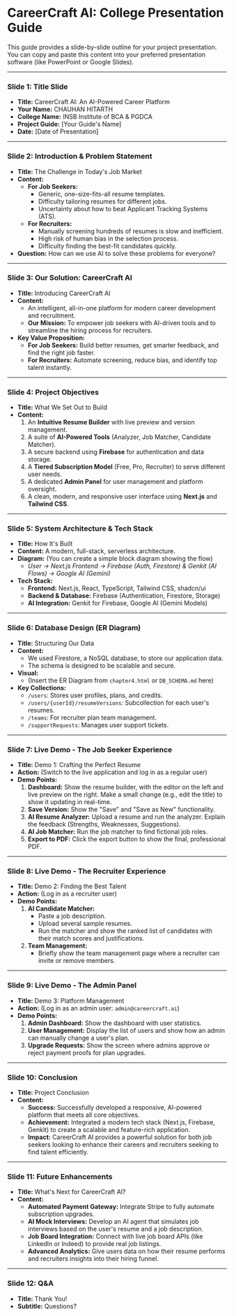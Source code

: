 # CareerCraft AI: College Presentation Guide

This guide provides a slide-by-slide outline for your project presentation. You can copy and paste this content into your preferred presentation software (like PowerPoint or Google Slides).

---

### **Slide 1: Title Slide**

-   **Title:** CareerCraft AI: An AI-Powered Career Platform
-   **Your Name:** CHAUHAN HITARTH
-   **College Name:** INSB Institute of BCA & PGDCA
-   **Project Guide:** [Your Guide's Name]
-   **Date:** [Date of Presentation]

---

### **Slide 2: Introduction & Problem Statement**

-   **Title:** The Challenge in Today's Job Market
-   **Content:**
    -   **For Job Seekers:**
        -   Generic, one-size-fits-all resume templates.
        -   Difficulty tailoring resumes for different jobs.
        -   Uncertainty about how to beat Applicant Tracking Systems (ATS).
    -   **For Recruiters:**
        -   Manually screening hundreds of resumes is slow and inefficient.
        -   High risk of human bias in the selection process.
        -   Difficulty finding the best-fit candidates quickly.
-   **Question:** How can we use AI to solve these problems for everyone?

---

### **Slide 3: Our Solution: CareerCraft AI**

-   **Title:** Introducing CareerCraft AI
-   **Content:**
    -   An intelligent, all-in-one platform for modern career development and recruitment.
    -   **Our Mission:** To empower job seekers with AI-driven tools and to streamline the hiring process for recruiters.
-   **Key Value Proposition:**
    -   **For Job Seekers:** Build better resumes, get smarter feedback, and find the right job faster.
    -   **For Recruiters:** Automate screening, reduce bias, and identify top talent instantly.

---

### **Slide 4: Project Objectives**

-   **Title:** What We Set Out to Build
-   **Content:**
    1.  An **Intuitive Resume Builder** with live preview and version management.
    2.  A suite of **AI-Powered Tools** (Analyzer, Job Matcher, Candidate Matcher).
    3.  A secure backend using **Firebase** for authentication and data storage.
    4.  A **Tiered Subscription Model** (Free, Pro, Recruiter) to serve different user needs.
    5.  A dedicated **Admin Panel** for user management and platform oversight.
    6.  A clean, modern, and responsive user interface using **Next.js** and **Tailwind CSS**.

---

### **Slide 5: System Architecture & Tech Stack**

-   **Title:** How It's Built
-   **Content:** A modern, full-stack, serverless architecture.
-   **Diagram:** (You can create a simple block diagram showing the flow)
    -   *User -> Next.js Frontend -> Firebase (Auth, Firestore) & Genkit (AI Flows) -> Google AI (Gemini)*
-   **Tech Stack:**
    -   **Frontend:** Next.js, React, TypeScript, Tailwind CSS, shadcn/ui
    -   **Backend & Database:** Firebase (Authentication, Firestore, Storage)
    -   **AI Integration:** Genkit for Firebase, Google AI (Gemini Models)

---

### **Slide 6: Database Design (ER Diagram)**

-   **Title:** Structuring Our Data
-   **Content:**
    -   We used Firestore, a NoSQL database, to store our application data.
    -   The schema is designed to be scalable and secure.
-   **Visual:**
    -   (Insert the ER Diagram from `chapter4.html` or `DB_SCHEMA.md` here)
-   **Key Collections:**
    -   `/users`: Stores user profiles, plans, and credits.
    -   `/users/{userId}/resumeVersions`: Subcollection for each user's resumes.
    -   `/teams`: For recruiter plan team management.
    -   `/supportRequests`: Manages user support tickets.

---

### **Slide 7: Live Demo - The Job Seeker Experience**

-   **Title:** Demo 1: Crafting the Perfect Resume
-   **Action:** (Switch to the live application and log in as a regular user)
-   **Demo Points:**
    1.  **Dashboard:** Show the resume builder, with the editor on the left and live preview on the right. Make a small change (e.g., edit the title) to show it updating in real-time.
    2.  **Save Version:** Show the "Save" and "Save as New" functionality.
    3.  **AI Resume Analyzer:** Upload a resume and run the analyzer. Explain the feedback (Strengths, Weaknesses, Suggestions).
    4.  **AI Job Matcher:** Run the job matcher to find fictional job roles.
    5.  **Export to PDF:** Click the export button to show the final, professional PDF.

---

### **Slide 8: Live Demo - The Recruiter Experience**

-   **Title:** Demo 2: Finding the Best Talent
-   **Action:** (Log in as a recruiter user)
-   **Demo Points:**
    1.  **AI Candidate Matcher:**
        -   Paste a job description.
        -   Upload several sample resumes.
        -   Run the matcher and show the ranked list of candidates with their match scores and justifications.
    2.  **Team Management:**
        -   Briefly show the team management page where a recruiter can invite or remove members.

---

### **Slide 9: Live Demo - The Admin Panel**

-   **Title:** Demo 3: Platform Management
-   **Action:** (Log in as an admin user: `admin@careercraft.ai`)
-   **Demo Points:**
    1.  **Admin Dashboard:** Show the dashboard with user statistics.
    2.  **User Management:** Display the list of users and show how an admin can manually change a user's plan.
    3.  **Upgrade Requests:** Show the screen where admins approve or reject payment proofs for plan upgrades.

---

### **Slide 10: Conclusion**

-   **Title:** Project Conclusion
-   **Content:**
    -   **Success:** Successfully developed a responsive, AI-powered platform that meets all core objectives.
    -   **Achievement:** Integrated a modern tech stack (Next.js, Firebase, Genkit) to create a scalable and feature-rich application.
    -   **Impact:** CareerCraft AI provides a powerful solution for both job seekers looking to enhance their careers and recruiters seeking to find talent efficiently.

---

### **Slide 11: Future Enhancements**

-   **Title:** What's Next for CareerCraft AI?
-   **Content:**
    -   **Automated Payment Gateway:** Integrate Stripe to fully automate subscription upgrades.
    -   **AI Mock Interviews:** Develop an AI agent that simulates job interviews based on the user's resume and a job description.
    -   **Job Board Integration:** Connect with live job board APIs (like LinkedIn or Indeed) to provide real job listings.
    -   **Advanced Analytics:** Give users data on how their resume performs and recruiters insights into their hiring funnel.

---

### **Slide 12: Q&A**

-   **Title:** Thank You!
-   **Subtitle:** Questions?